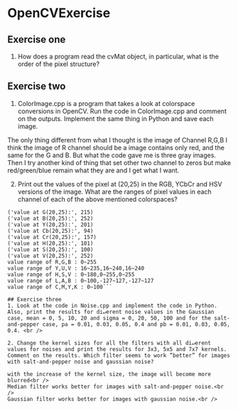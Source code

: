 # OpenCVExercise
## Exercise one
1. How does a program read the cvMat object, in particular, what is the
order of the pixel structure?       <br />
## Exercise two
1. ColorImage.cpp is a program that takes a look at colorspace conversions in OpenCV. Run the code in ColorImage.cpp and comment on the outputs. Implement the same thing in Python and save each image.  <br />

The only thing different from what I thought is the image of Channel R,G,B 
I think the image of R channel should be a image contains only red, and the same for the G and B. But what the code gave me is three gray images. Then I try another kind of thing that set other two channel to zeros but make red/green/blue remain what they are and I get what I want.


2. Print out the values of the pixel at (20,25) in the RGB, YCbCr and HSV versions of the image. What are the ranges of pixel values in each channel of each of the above mentioned colorspaces? <br />
```('value at R(20,25):', 153)
('value at G(20,25):', 215)
('value at B(20,25):', 252)
('value at Y(20,25):', 201)
('value at Cb(20,25):', 94)
('value at Cr(20,25):', 157)
('value at H(20,25):', 101)
('value at S(20,25):', 100)
('value at V(20,25):', 252)
value range of R,G,B : 0~255
value range of Y,U,V : 16~235,16~240,16~240
value range of H,S,V : 0~180,0~255,0~255
value range of L,A,B : 0~100,-127~127,-127~127
value range of C,M,Y,K : 0~100```

## Exercise three
1. Look at the code in Noise.cpp and implement the code in Python. Also, print the results for di↵erent noise values in the Gaussian case, mean = 0, 5, 10, 20 and sigma = 0, 20, 50, 100 and for the salt-and-pepper case, pa = 0.01, 0.03, 0.05, 0.4 and pb = 0.01, 0.03, 0.05, 0.4. <br />

2. Change the kernel sizes for all the filters with all di↵erent values for noises and print the results for 3x3, 5x5 and 7x7 kernels. Comment on the results. Which filter seems to work ”better” for images with salt-and-pepper noise and gaussian noise?

with the increase of the kernel size, the image will become more blurred<br />
Median filter works better for images with salt-and-pepper noise.<br />
Gaussian filter works better for images with gaussian noise.<br />





